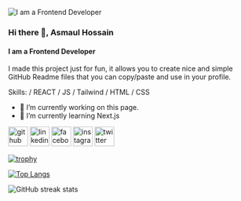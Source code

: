 ![I am a Frontend Developer](https://raw.githubusercontent.com/asmaulhossain45/asmaulhossain45/main/assets/12063795_4884785.jpg)

### Hi there 👋, Asmaul Hossain

#### I am a Frontend Developer

I made this project just for fun, it allows you to create nice and simple GitHub Readme files that you can copy/paste and use in your profile.

Skills: / REACT / JS / Tailwind / HTML / CSS

- 🔭 I’m currently working on this page.
- 🌱 I’m currently learning Next.js

[<img src='https://cdn.jsdelivr.net/npm/simple-icons@3.0.1/icons/github.svg' alt='github' height='40'>](https://github.com/asmaulhossain45) [<img src='https://cdn.jsdelivr.net/npm/simple-icons@3.0.1/icons/linkedin.svg' alt='linkedin' height='40'>](https://www.linkedin.com/in/asmaulhossain45/) [<img src='https://cdn.jsdelivr.net/npm/simple-icons@3.0.1/icons/facebook.svg' alt='facebook' height='40'>](https://www.facebook.com/asmaulhossain45) [<img src='https://cdn.jsdelivr.net/npm/simple-icons@3.0.1/icons/instagram.svg' alt='instagram' height='40'>](https://www.instagram.com/asmaulhossain45/) [<img src='https://cdn.jsdelivr.net/npm/simple-icons@3.0.1/icons/twitter.svg' alt='twitter' height='40'>](https://twitter.com/asmaulhossain45)

[![trophy](https://github-profile-trophy.vercel.app/?username=asmaulhossain45)](https://github.com/ryo-ma/github-profile-trophy)

[![Top Langs](https://github-readme-stats.vercel.app/api/top-langs/?username=asmaulhossain45)](https://github.com/anuraghazra/github-readme-stats)

![GitHub streak stats](https://streak-stats.demolab.com/?user=asmaulhossain45)
